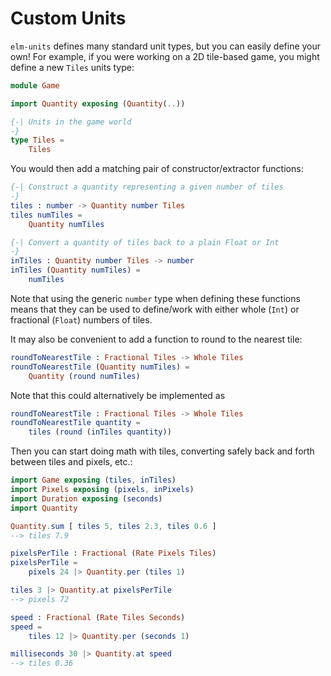 # Custom Units

`elm-units` defines many standard unit types, but you can easily define your own! For example, if you were working on a 2D tile-based game, you might define a new `Tiles` units type:

```elm
module Game

import Quantity exposing (Quantity(..))

{-| Units in the game world
-}
type Tiles =
    Tiles
```

You would then add a matching pair of constructor/extractor functions:

```elm
{-| Construct a quantity representing a given number of tiles
-}
tiles : number -> Quantity number Tiles
tiles numTiles =
    Quantity numTiles

{-| Convert a quantity of tiles back to a plain Float or Int
-}
inTiles : Quantity number Tiles -> number
inTiles (Quantity numTiles) =
    numTiles
```

Note that using the generic `number` type when defining these functions means that they can be used to define/work with either whole (`Int`) or fractional (`Float`) numbers of tiles.

It may also be convenient to add a function to round to the nearest tile:

```elm
roundToNearestTile : Fractional Tiles -> Whole Tiles
roundToNearestTile (Quantity numTiles) =
    Quantity (round numTiles)
```

Note that this could alternatively be implemented as

```elm
roundToNearestTile : Fractional Tiles -> Whole Tiles
roundToNearestTile quantity =
    tiles (round (inTiles quantity))
```

Then you can start doing math with tiles, converting safely back and forth between tiles and pixels, etc.:

```elm
import Game exposing (tiles, inTiles)
import Pixels exposing (pixels, inPixels)
import Duration exposing (seconds)
import Quantity

Quantity.sum [ tiles 5, tiles 2.3, tiles 0.6 ]
--> tiles 7.9

pixelsPerTile : Fractional (Rate Pixels Tiles)
pixelsPerTile =
    pixels 24 |> Quantity.per (tiles 1)

tiles 3 |> Quantity.at pixelsPerTile
--> pixels 72

speed : Fractional (Rate Tiles Seconds)
speed =
    tiles 12 |> Quantity.per (seconds 1)

milliseconds 30 |> Quantity.at speed
--> tiles 0.36
```

